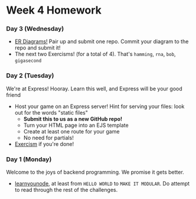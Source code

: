 # Week 4 Homework

### Day 3 (Wednesday)

* [ER Diagrams!](labs/erd-lab.md) Pair up and submit one repo. Commit your diagram to the repo and submit it!
* The next two Exercisms! (for a total of 4). That's `hamming`, `rna`, `bob`, `gigasecond`

### Day 2 (Tuesday)

We're at Express! Hooray. Learn this well, and Express will be your good friend

* Host your game on an Express server! Hint for serving your files: look out for the words "static files" 
  * **Submit this to us as a new GitHub repo!**
  * Turn your HTML page into an EJS template
  * Create at least one route for your game
  * No need for partials!
* [Exercism](http://exercism.io/languages/javascript/installing) if you're done!

### Day 1 (Monday)

Welcome to the joys of backend programming. We promise it gets better.
* [learnyounode](https://github.com/workshopper/learnyounode), at least from `HELLO WORLD` to `MAKE IT MODULAR`. Do attempt to read through the rest of the challenges.
